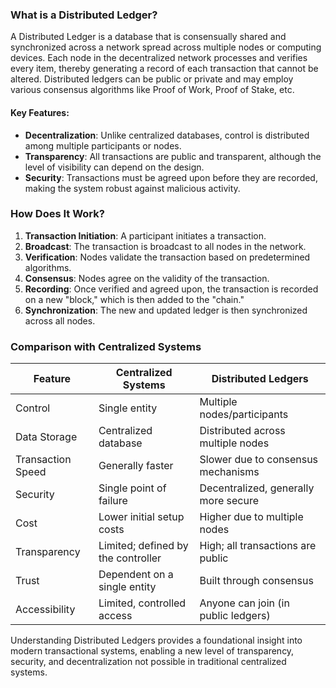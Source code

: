 ### What is a Distributed Ledger?

A Distributed Ledger is a database that is consensually shared and synchronized across a network spread across multiple nodes or computing devices. Each node in the decentralized network processes and verifies every item, thereby generating a record of each transaction that cannot be altered. Distributed ledgers can be public or private and may employ various consensus algorithms like Proof of Work, Proof of Stake, etc.

#### Key Features:

- **Decentralization**: Unlike centralized databases, control is distributed among multiple participants or nodes.
- **Transparency**: All transactions are public and transparent, although the level of visibility can depend on the design.
- **Security**: Transactions must be agreed upon before they are recorded, making the system robust against malicious activity.

### How Does It Work?

1. **Transaction Initiation**: A participant initiates a transaction.
2. **Broadcast**: The transaction is broadcast to all nodes in the network.
3. **Verification**: Nodes validate the transaction based on predetermined algorithms.
4. **Consensus**: Nodes agree on the validity of the transaction.
5. **Recording**: Once verified and agreed upon, the transaction is recorded on a new "block," which is then added to the "chain."
6. **Synchronization**: The new and updated ledger is then synchronized across all nodes.

### Comparison with Centralized Systems

| Feature                  | Centralized Systems                | Distributed Ledgers                     |
|--------------------------|------------------------------------|-----------------------------------------|
| Control                  | Single entity                      | Multiple nodes/participants             |
| Data Storage             | Centralized database               | Distributed across multiple nodes       |
| Transaction Speed        | Generally faster                   | Slower due to consensus mechanisms      |
| Security                 | Single point of failure            | Decentralized, generally more secure    |
| Cost                     | Lower initial setup costs          | Higher due to multiple nodes            |
| Transparency             | Limited; defined by the controller  | High; all transactions are public       |
| Trust                    | Dependent on a single entity       | Built through consensus                 |
| Accessibility            | Limited, controlled access         | Anyone can join (in public ledgers)     |

Understanding Distributed Ledgers provides a foundational insight into modern transactional systems, enabling a new level of transparency, security, and decentralization not possible in traditional centralized systems.